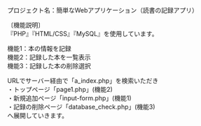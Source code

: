 プロジェクト名：簡単なWebアプリケーション（読書の記録アプリ）

〔機能説明〕<br>
『PHP』『HTML/CSS』『MySQL』を使用しています。<br>

  機能1：本の情報を記録<br>
  機能2：記録した本を一覧表示<br>
  機能3：記録した本の削除選択<br>

URLでサーバー経由で「a_index.php」を検索いただき<br>
・トップページ「page1.php」(機能2)<br>
・新規追加ページ「input-form.php」(機能1)<br>
・記録の削除ページ「database_check.php」(機能3)<br>
                                へ展開していきます。

